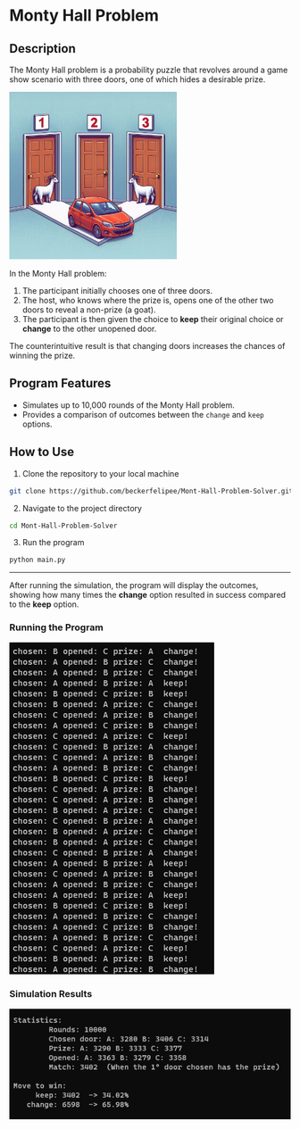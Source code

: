 # Monty Hall Problem

## Description

The Monty Hall problem is a probability puzzle that revolves around a game show scenario with three doors, one of which hides a desirable prize.

<img alt="Mont Hall" height="300" width="300" src="https://raw.githubusercontent.com/beckerfelipee/ImagesDB/main/MontyHall/Logo.jpeg">

In the Monty Hall problem:

1. The participant initially chooses one of three doors.
2. The host, who knows where the prize is, opens one of the other two doors to reveal a non-prize (a goat).
3. The participant is then given the choice to **keep** their original choice or **change** to the other unopened door.

The counterintuitive result is that changing doors increases the chances of winning the prize.

## Program Features

- Simulates up to 10,000 rounds of the Monty Hall problem.
- Provides a comparison of outcomes between the ```change``` and ```keep``` options.

## How to Use

1. Clone the repository to your local machine
```bash
git clone https://github.com/beckerfelipee/Mont-Hall-Problem-Solver.git
```
2. Navigate to the project directory
```bash
cd Mont-Hall-Problem-Solver
```
3. Run the program
```bash
python main.py
```
---
After running the simulation, the program will display the outcomes, showing how many times the **change** option resulted in success compared to the **keep** option.

### Running the Program

<img alt="running" src="https://raw.githubusercontent.com/beckerfelipee/ImagesDB/main/MontyHall/running.png">

### Simulation Results

<img alt="results" src="https://raw.githubusercontent.com/beckerfelipee/ImagesDB/main/MontyHall/result.png">
